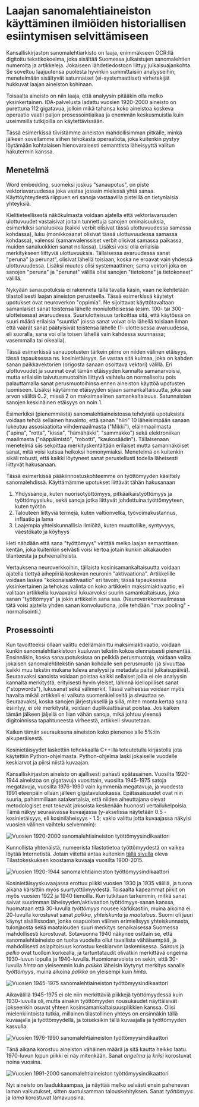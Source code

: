 # Laajan sanomalehtiaineiston käyttäminen ilmiöiden historiallisen esiintymisen selvittämiseen

Kansalliskirjaston sanomalehtiarkisto on laaja, enimmäkseen OCR:llä digitoitu tekstikokoelma, joka sisältää Suomessa julkaistujen sanomalehtien numeroita ja artikkeleja. Jokaiseen lähdetiedostoon liittyy julkaisuajankohta. Se soveltuu laajuutensa puolesta hyvinkin summittaisiin analyyseihin; menetelmään sisältyvät satunnaiset (ei-systemaattiset) virhetekijät hukkuvat laajan aineiston kohinaan.

Toisaalta aineisto on niin laaja, että analyysin pitääkin olla melko yksinkertainen. IDA-palvelusta ladattu vuosien 1920-2000 aineisto on purettuna 112 gigatavua, jolloin mikä tahansa koko aineistoa koskeva operaatio vaatii paljon prosessointiaikaa ja enemmän keskusmuistia kuin useimmilla tutkijoilla on käytettävissään.

Tässä esimerkissä tiivistämme aineiston mahdollisimman pitkälle, minkä jälkeen sovellamme siihen tehokasta operaatiota, joka kuitenkin pystyy löytämään kohtalaisen hienovaraisesti semanttista läheisyyttä valitun hakutermin kanssa.

## Menetelmä

Word embedding, suomeksi joskus "sanaupotus", on piste vektoriavaruudessa joka vastaa jossain mielessä yhtä sanaa. Käyttöyhteydestä riippuen eri sanoja vastaavilla pisteillä on tietynlaisia yhteyksiä.

Kielitieteellisestä näkökulmasta voidaan ajatella että vektoriavaruuden ulottuvuudet vastaisivat joitain tunnettuja sanojen ominaisuuksia, esimerkiksi sanaluokka (kaikki verbit olisivat tässä ulottuvuudessa samassa kohdassa), luku (monikkosanat olisivat tässä ulottuvuudessa samassa kohdassa), valenssi (samanvalenssiset verbit olisivat samassa paikassa, muiden sanaluokkien sanat nollassa). Lisäksi voisi olla erilaisia merkitykseen liittyviä ulottuvuuksia. Tällaisessa avaruudessa sanat "peruna" ja perunat", olisivat lähellä toisiaan, koska ne eroavat vain yhdessä ulottuvuudessa. Lisäksi muutos olisi systemaattinen; sama vektori joka on sanojen "peruna" ja "perunat" välillä olisi sanojen "tietokone" ja tietokoneet" välillä.

Nykyään sanaupotuksia ei rakenneta tällä tavalla käsin, vaan ne kehitetään tilastollisesti laajan aineiston perusteella. Tässä esimerkissä käytetyt upotukset ovat neuroverkon "oppimia". Ne sijoittavat käyttötavaltaan samanlaiset sanat toistensa lähelle moniulotteisessa (esim. 100- tai 300-ulotteisessa) avaruudessa. Suuriulotteisuus tarkoittaa sitä, että käytössä on suuri määrä erilaisia "suuntia" joissa sanat voivat olla lähellä toisiaan ilman että väärät sanat päätyisivät toistensa lähelle (1- ulotteisessa avaruudessa, eli suoralla, sana voi olla toisen lähellä vain kahdessa suunnassa; vasemmalla tai oikealla).

Tässä esimerkissä sanaupotusten tärkein piirre on niiden välinen etäisyys, tässä tapauksessa ns. kosinietäisyys. Se vastaa sitä kulmaa, joka on kahden sanan paikkavektorien (origosta sanaan osoittava vektori) välillä. Eri ulottuvuudet ja suunnat ovat tämän etäisyyden kannalta samanarvoisia, mutta erilaisiin taivutusmuotoihin liittyvä vaihtelu on normalisoitu pois palauttamalla sanat perusmuotoihinsa ennen aineiston käyttöä upotusten luomiseen. Lisäksi käytämme etäisyyden sijaan samankaltaisuutta, joka saa arvon väliltä 0..2, missä 2 on maksimaalinen samankaltaisuus. Satunnaisten sanojen keskinäinen etäisyys on noin 1.

Esimerkiksi (pienemmästä) sanomalehtiaineistossa tehdyistä upotuksista voidaan tehdä sellainen havainto, että sanan "hiiri" 10 läheisimpään sanaan lukeutuu assosiaatioita viihdemaailmasta ("Mikki"), eläinmaailmasta ("apina", "rotta", "kissa", "hämähäkki", "sammakko") sekä elektroniikan maailmasta ("näppäimistö", "robotti", "kaukosäädin"). Tällaisenaan menetelmä siis sekoittaa merkityskentältään erilaiset mutta samannäköiset sanat, mitä voisi kutsua heikoksi homonymiaksi. Menetelmä on kuitenkin sikäli robusti, että kaikki löytyneet sanat perustellusti todella läheisesti liittyvät hakusanaan.

Tässä esimerkissä pääkiinnostuskohteemme on työttömyyden käsittely sanomalehdissä. Käyttämämme upotukset liittävät tähän hakusanaan

1. Yhdyssanoja, kuten nuorisotyöttömyys, pitkäaikaistyöttömyys ja työttömyysluku, sekä sanoja jotka liittyvät johdettuina työttömyyteen, kuten työtön
2. Talouteen liittyviä termejä, kuten valtionvelka, työvoimakustannus, inflaatio ja lama
3. Laajempia yhteiskunnallisia ilmiöitä, kuten muuttoliike, syntyvyys, väestökato ja köyhyys

Heti nähdään että sana "työttömyys" virittää melko laajan semanttisen kentän, joka kuitenkin selvästi voisi kertoa jotain kunkin aikakauden tilanteesta ja puheenaiheista.

Vertauksena neuroverkkoihin, tällaista kosinisamankaltaisuutta voidaan ajatella tiettyä aihepiiriä koskevan neuronin "aktivaationa". Artikkelille voidaan laskea "kokonaisaktivaatio" eri tavoin; tässä tapauksessa yksinkertainen ja tehokas valinta on koko artikkelin maksimiaktivaatio, eli valitaan artikkelia kuvaavaksi lukuarvoksi suurin samankaltaisuus, joka sanan "työttömyys" ja jokin artikkelin sana saa. (Neuroverkkomaailmassa tätä voisi ajatella yhden sanan konvoluutiona, jolle tehdään "max pooling" -normalisointi.)

## Prosessointi

Kun tavoitteeksi ollaan valittu edellämainittu maksimiaktivaatio, voidaan kunkin sanomalehtiarkistoon kuuluvan tekstin kokoa olennaisesti pienentää. Ensinnäkin, koska sanaupotuksissa on pelkkiä perusmuotoja, voidaan valita jokaisen sanomalehtitekstin sanan kohdalle sen perusmuoto (ja sivuuttaa kaikki muu tekstin mukana tuleva analyysi ja metadata paitsi julkaisupäivä). Seuraavaksi sanoista voidaan poistaa kaikki sellaiset joilla ei ole analyysin kannalta merkitystä, erityisesti hyvin yleiset, lähinnä kieliopilliset sanat ("stopwords"), lukusanat sekä välimerkit. Tässä vaiheessa voidaan myös havaita mikäli artikkeli ei vaikuta suomenkieliseltä ja sivuuttaa se. Seuraavaksi, koska sanojen järjestyksellä ja sillä, miten monta kertaa sana esiintyy, ei ole merkitystä, voidaan duplikaattisanat poistaa. Jos kaiken tämän jälkeen jäljellä on liian vähän sanoja, mikä johtuu yleensä digitoinnissa tapahtuneesta virheestä, artikkeli sivuutetaan.

Kaiken tämän seurauksena aineiston koko pienenee alle 5%:iin alkuperäisestä.

Kosinietäisyydet laskettiin tehokkaalla C++:lla toteutetulla kirjastolla jota käytettiin Python-ohjelmasta. Python-ohjelma laski jokaiselle vuodelle keskiarvot ja piirsi niistä kuvaajan.

Kansalliskirjaston aineisto on ajallisesti pahasti epätasainen. Vuosilta 1920-1944 aineistoa on gigatavuja vuosittain, vuosilta 1945-1975 satoja megatavuja, vuosilta 1976-1990 vain kymmeniä megatavuja, ja vuodesta 1991 eteenpäin ollaan jälleen gigatavuluokassa. Epätasaisuudet ovat niin suuria, pahimmillaan satakertaisia, että niiden aiheuttajana olevat metodologiset erot tekevät jaksoista keskenään huonosti vertailukelpoisia. Tämä näkyy seuraavassa kuvaajassa (y-akselissa näytetään 0.5 - kosinietäisyys, eli kosiniläheisyys - 1.5; vakio valittu jotta kuvaajassa näkyisi vuosien välinen vaihtelu selvemmin):

![Vuosien 1920-2000 sanomalehtiaineiston työttömyysindikaattori](https://github.com/Traubert/articles/blob/master/tyottomyys/työttömyys_1920_2000.png "Koko aineisto")

Kunnollista yhtenäistä, numeerista tilastotietoa työttömyydestä on vaikea löytää Internetistä. Jotain viitettä antaa kuitenkin [tällä sivulla](https://www.stat.fi/org/tilastokeskus/tyottomyysaste.html) oleva Tilastokeskuksen koostama kuvaaja vuosilta 1900-2015.

![Vuosien 1920-1944 sanomalehtiaineiston työttömyysindikaattori](https://github.com/Traubert/articles/blob/master/tyottomyys/työttömyys_1920_1944.png "1920-1944")

Kosinietäisyyskuvaajassa erottuu piikki vuosien 1930 ja 1935 välillä, ja tuona aikana kärsittiin myös suurtyöttömyydestä. Toisaalta kapeammat piikit on myös vuosien 1922 ja 1940 tienoilla. Kun tutkitaan tarkemmin, mitkä sanat saivat suurimman läheisyyden/aktivaation työttömyys-sanan kanssa, huomataan että 30-luvulla *työttömyys* nousee kärkikastiin, muina aikoina ei. 20-luvulla korostuvat sanat *palkka*, *yhteiskunta* ja *maatalous*. Suomi oli juuri käynyt sisällissodan, jonka osapuolten välinen erimielisyys yhteiskunnasta, tulonjaosta sekä maatalouden suuri merkitys senaikaisessa Suomessa mahdollisesti korostuvat. Sotavuonna 1940 näkynee osittain se, että sanomalehtiaineisto on tuolta vuodelta ollut tavallista vähäisempää, ja mahdollisesti asiapitoisuus korostuu keskiarvon laskemisessa. *Sairaus* ja *pelko* ovat tuolloin korkealla, ja tartuntataudit olivatkin merkittävä ongelma 1930-luvun lopulla ja 1940-luvulla. Huomionarvoista on sekin, että 30-luvulla *hinta* on yleisemmin kuin *palkka* läheisin löytynyt merkitys sanalle *työttömyys*, muina aikoina *palkka* on yleisempi kuin *hinta*.

![Vuosien 1945-1975 sanomalehtiaineiston työttömyysindikaattori](https://github.com/Traubert/articles/blob/master/tyottomyys/työttömyys_1945_1975.png "1945-1975")

Aikavälillä 1945-1975 ei ole niin merkittäviä piikkejä työttömyydessä kuin 1930-luvulla oli, mutta ainakin työttömyyden nousukaudet näyttäisivät jokseenkin osuvat yhteen kosinsamankaltaisuuspiikkien kanssa. Olisi mielenkiintoista tutkia, millainen tilastollinen yhteys on ensinnäkin tällä kuvaajalla ja työttömyydellä, ja toiseksikin tällä kuvaajalla ja työttömyyden kasvulla.

![Vuosien 1976-1990 sanomalehtiaineiston työttömyysindikaattori](https://github.com/Traubert/articles/blob/master/tyottomyys/työttömyys_1976_1990.png "1976-1990")

Tänä aikana korostuu aineiston vähäinen määrä ja sitä kautta heikko laatu. 1970-luvun lopun piikki ei näy mitenkään. Sanat *ongelma* ja *kriisi* korostuvat noina vuosina.

![Vuosien 1991-2000 sanomalehtiaineiston työttömyysindikaattori](https://github.com/Traubert/articles/blob/master/tyottomyys/työttömyys_1991_2000.png "1991-2000")

Nyt aineisto on laadukkaampaa, ja näyttää melko selvästi ensin pahenevan laman vaikutukset, sitten suotuisamman talouskehityksen. Sanat *työttömyys* ja *lama* korostuvat lamavuosina.
